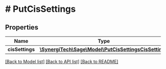 # # PutCisSettings

## Properties

Name | Type | Description | Notes
------------ | ------------- | ------------- | -------------
**cisSettings** | [**\SynergiTech\Sage\Model\PutCisSettingsCisSettings**](PutCisSettingsCisSettings.md) |  |

[[Back to Model list]](../../README.md#models) [[Back to API list]](../../README.md#endpoints) [[Back to README]](../../README.md)
